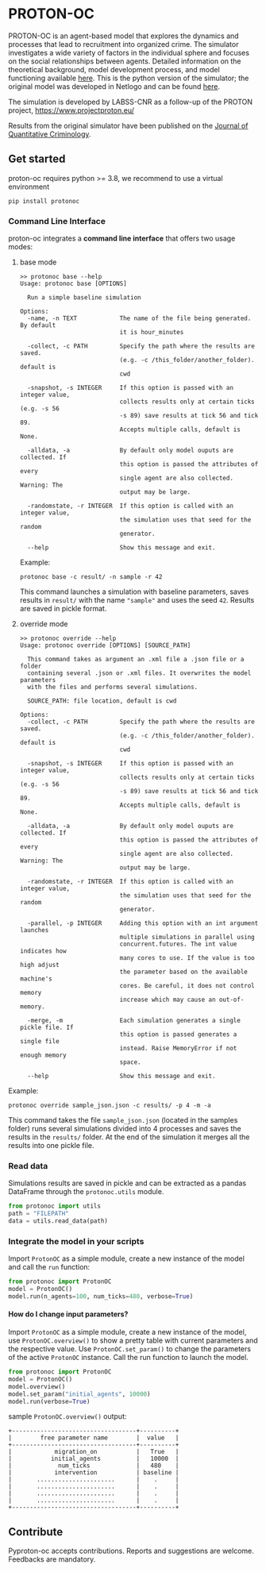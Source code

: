 # PROTON-OC

PROTON-OC is an agent-based model that explores the dynamics and processes that lead to recruitment into organized crime. The simulator investigates a wide variety of factors in the individual sphere and focuses on the social relationships between agents. Detailed information on the theoretical background, model development process, and model functioning available [here](./D5.1-PROTON-Simulator-Report.pdf). This is the python version of the simulator; the original model was developed in Netlogo and can be found [here](https://github.com/LABSS/PROTON-OC).

The simulation is developed by LABSS-CNR as a follow-up of the PROTON project, https://www.projectproton.eu/

Results from the original simulator have been published on the [Journal of Quantitative Criminology](https://link.springer.com/article/10.1007/s10940-020-09489-z).

## Get started

proton-oc requires python  >= 3.8, we recommend to use a virtual environment

```
pip install protonoc
```

### Command Line Interface

proton-oc integrates a **command line interface** that offers two usage modes:

1. base mode

   ```
   >> protonoc base --help
   Usage: protonoc base [OPTIONS]
   
     Run a simple baseline simulation
   
   Options:
     -name, -n TEXT            The name of the file being generated. By default
                               it is hour_minutes
   
     -collect, -c PATH         Specify the path where the results are saved.
                               (e.g. -c /this_folder/another_folder). default is
                               cwd
   
     -snapshot, -s INTEGER     If this option is passed with an integer value,
                               collects results only at certain ticks (e.g. -s 56
                               -s 89) save results at tick 56 and tick 89.
                               Accepts multiple calls, default is None.
   
     -alldata, -a              By default only model ouputs are collected. If
                               this option is passed the attributes of every
                               single agent are also collected. Warning: The
                               output may be large.
   
     -randomstate, -r INTEGER  If this option is called with an integer value,
                               the simulation uses that seed for the random
                               generator.
   
     --help                    Show this message and exit.
   ```

   Example:

   ```
   protonoc base -c result/ -n sample -r 42
   ```

   This command launches a simulation with baseline parameters, saves results in `result/` with the name `"sample"` and uses the seed `42`. Results are saved in pickle format.

2. override mode

   ```
   >> protonoc override --help
   Usage: protonoc override [OPTIONS] [SOURCE_PATH]
   
     This command takes as argument an .xml file a .json file or a folder
     containing several .json or .xml files. It overwrites the model parameters
     with the files and performs several simulations.
   
     SOURCE_PATH: file location, default is cwd
   
   Options:
     -collect, -c PATH         Specify the path where the results are saved.
                               (e.g. -c /this_folder/another_folder). default is
                               cwd
   
     -snapshot, -s INTEGER     If this option is passed with an integer value,
                               collects results only at certain ticks (e.g. -s 56
                               -s 89) save results at tick 56 and tick 89.
                               Accepts multiple calls, default is None.
   
     -alldata, -a              By default only model ouputs are collected. If
                               this option is passed the attributes of every
                               single agent are also collected. Warning: The
                               output may be large.
   
     -randomstate, -r INTEGER  If this option is called with an integer value,
                               the simulation uses that seed for the random
                               generator.
   
     -parallel, -p INTEGER     Adding this option with an int argument launches
                               multiple simulations in parallel using
                               concurrent.futures. The int value indicates how
                               many cores to use. If the value is too high adjust
                               the parameter based on the available machine's
                               cores. Be careful, it does not control memory
                               increase which may cause an out-of-memory.
   
     -merge, -m                Each simulation generates a single pickle file. If
                               this option is passed generates a single file
                               instead. Raise MemoryError if not enough memory
                               space.
   
     --help                    Show this message and exit.
   ```

Example:

```
protonoc override sample_json.json -c results/ -p 4 -m -a
```

This command takes the file `sample_json.json` (located in the samples folder) runs several simulations divided into 4 processes and saves the results in the `results/` folder. At the end of the simulation it merges all the results into one pickle file.

### Read data

Simulations results are saved in pickle and can be extracted as a pandas DataFrame through the `protonoc.utils` module.

```python
from protonoc import utils
path = "FILEPATH"
data = utils.read_data(path)
```

### Integrate the model in your scripts

Import `ProtonOC` as a simple module, create a new instance of the model and call the `run` function:

```python
from protonoc import ProtonOC
model = ProtonOC()
model.run(n_agents=100, num_ticks=480, verbose=True)
```

#### How do I change input parameters?

Import `ProtonOC` as a simple module, create a new instance of the model, use `ProtonOC.overview()` to show a pretty table with current parameters and the respective value. Use `ProtonOC.set_param()` to change the parameters of the active `ProtonOC` instance. Call the run function to launch the model.

```python
from protonoc import ProtonOC
model = ProtonOC()
model.overview()
model.set_param("initial_agents", 10000)
model.run(verbose=True)
```

sample `ProtonOC.overview()` output:

```
+-----------------------------------+----------+
|        free parameter name        |  value   |
+-----------------------------------+----------+
|            migration_on           |   True   |
|           initial_agents          |   10000  |
|             num_ticks             |   480    |
|            intervention           | baseline |
|       ......................      |    .     |
|       ......................      |    .     |
|       ......................      |    .     |
|       ......................      |    .     |
+-----------------------------------+----------+
```



## Contribute

Pyproton-oc accepts contributions. Reports and suggestions are welcome. Feedbacks are mandatory.
